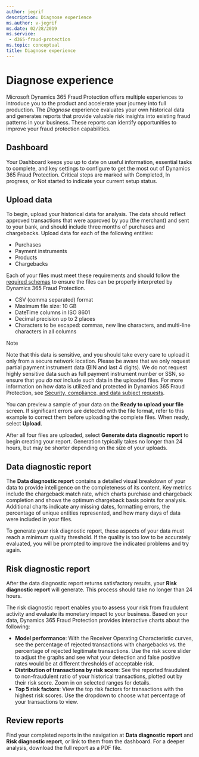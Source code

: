 ```yaml
---
author: jegrif
description: Diagnose experience
ms.author: v-jegrif
ms.date: 02/28/2019
ms.service:
 - d365-fraud-protection
ms.topic: conceptual
title: Diagnose experience
---
```



# Diagnose experience

Microsoft Dynamics 365 Fraud Protection offers multiple experiences to introduce you to the product and accelerate your journey into full production. The *Diagnose* experience evaluates your own historical data and generates reports that provide valuable risk insights into existing fraud patterns in your business. These reports can identify opportunities to improve your fraud protection capabilities.

## Dashboard

Your Dashboard keeps you up to date on useful information, essential tasks to complete, and key settings to configure to get the most out of Dynamics 365 Fraud Protection. Critical steps are marked with Completed, In progress, or Not started to indicate your current setup status. 

## Upload data

To begin, upload your historical data for analysis. The data should reflect approved transactions that were approved by you (the merchant) and sent to your bank, and should include three months of purchases and chargebacks. Upload data for each of the following entities:  

- Purchases 
- Payment instruments 
- Products 
- Chargebacks 

Each of your files must meet these requirements and should follow the [required schemas](schema.md) to ensure the files can be properly interpreted by Dynamics 365 Fraud Protection. 

- CSV (comma separated) format 
- Maximum file size: 10 GB 
- DateTime columns in ISO 8601 
- Decimal precision up to 2 places 
- Characters to be escaped: commas, new line characters, and multi-line characters in all columns 

> [!NOTE]
> Note that this data is sensitive, and you should take every care to upload it only from a secure network location. Please be aware that we only request partial payment instrument data (BIN and last 4 digits). We do not request highly sensitive data such as full payment instrument number or SSN, so ensure that you *do not* include such data in the uploaded files.  For more information on how data is utilized and protected in Dynamics 365 Fraud Protection, see [Security, compliance, and data subject requests](security-compliance.md).

You can preview a sample of your data on the **Ready to upload your file** screen. If significant errors are detected with the file format, refer to this example to correct them before uploading the complete files. When ready, select **Upload**.

After all four files are uploaded, select **Generate data diagnostic report** to begin creating your report. Generation typically takes no longer than 24 hours, but may be shorter depending on the size of your uploads.

## Data diagnostic report

The **Data diagnostic report** contains a detailed visual breakdown of your data to provide intelligence on the completeness of its content. Key metrics include the chargeback match rate, which charts purchase and chargeback completion and shows the optimum chargeback basis points for analysis. Additional charts indicate any missing dates, formatting errors, the percentage of unique entities represented, and how many days of data were included in your files.

To generate your risk diagnostic report, these aspects of your data must reach a minimum quality threshold. If the quality is too low to be accurately evaluated, you will be prompted to improve the indicated problems and try again.

## Risk diagnostic report
After the data diagnostic report returns satisfactory results, your **Risk diagnostic report** will generate. This process should take no longer than 24 hours.

The risk diagnostic report enables you to assess your risk from fraudulent activity and evaluate its monetary impact to your business. Based on your data, Dynamics 365 Fraud Protection provides interactive charts about the following:

- **Model performance**: With the Receiver Operating Characteristic curves, see the percentage of rejected transactions with chargebacks vs. the percentage of rejected legitimate transactions. Use the risk score slider to adjust the graphs and see what your detection and false positive rates would be at different thresholds of acceptable risk.
- **Distribution of transactions by risk score**: See the reported fraudulent to non-fraudulent ratio of your historical transactions, plotted out by their risk score. Zoom in on selected ranges for details.
- **Top 5 risk factors**: View the top risk factors for transactions with the highest risk scores. Use the dropdown to choose what percentage of your transactions to view.

## Review reports 
Find your completed reports in the navigation at **Data diagnostic report** and **Risk diagnostic report**, or link to them from the dashboard. For a deeper analysis, download the full report as a PDF file.
